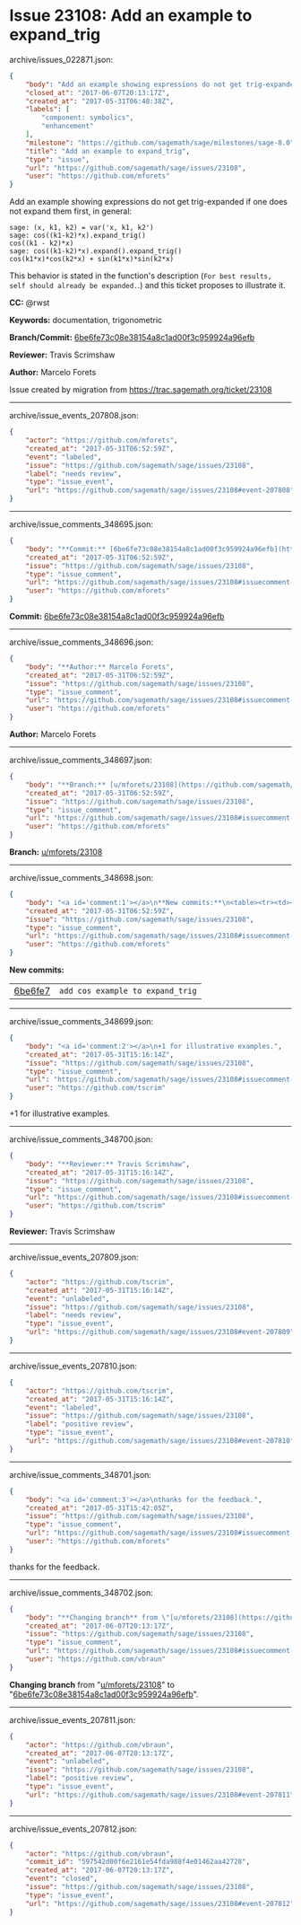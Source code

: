 # Issue 23108: Add an example to expand_trig

archive/issues_022871.json:
```json
{
    "body": "Add an example showing expressions do not get trig-expanded if one does not expand them first, in general:\n\n```\nsage: (x, k1, k2) = var('x, k1, k2')\nsage: cos((k1-k2)*x).expand_trig()\ncos((k1 - k2)*x)\nsage: cos((k1-k2)*x).expand().expand_trig()\ncos(k1*x)*cos(k2*x) + sin(k1*x)*sin(k2*x)\n```\n\nThis behavior is stated in the function's description (`For best results, self should already be expanded.`.) and this ticket proposes to illustrate it.\n\n**CC:**  @rwst\n\n**Keywords:** documentation, trigonometric\n\n**Branch/Commit:** [6be6fe73c08e38154a8c1ad00f3c959924a96efb](https://github.com/sagemath/sagetrac-mirror/commit/6be6fe73c08e38154a8c1ad00f3c959924a96efb)\n\n**Reviewer:** Travis Scrimshaw\n\n**Author:** Marcelo Forets\n\nIssue created by migration from https://trac.sagemath.org/ticket/23108\n\n",
    "closed_at": "2017-06-07T20:13:17Z",
    "created_at": "2017-05-31T06:48:38Z",
    "labels": [
        "component: symbolics",
        "enhancement"
    ],
    "milestone": "https://github.com/sagemath/sage/milestones/sage-8.0",
    "title": "Add an example to expand_trig",
    "type": "issue",
    "url": "https://github.com/sagemath/sage/issues/23108",
    "user": "https://github.com/mforets"
}
```
Add an example showing expressions do not get trig-expanded if one does not expand them first, in general:

```
sage: (x, k1, k2) = var('x, k1, k2')
sage: cos((k1-k2)*x).expand_trig()
cos((k1 - k2)*x)
sage: cos((k1-k2)*x).expand().expand_trig()
cos(k1*x)*cos(k2*x) + sin(k1*x)*sin(k2*x)
```

This behavior is stated in the function's description (`For best results, self should already be expanded.`.) and this ticket proposes to illustrate it.

**CC:**  @rwst

**Keywords:** documentation, trigonometric

**Branch/Commit:** [6be6fe73c08e38154a8c1ad00f3c959924a96efb](https://github.com/sagemath/sagetrac-mirror/commit/6be6fe73c08e38154a8c1ad00f3c959924a96efb)

**Reviewer:** Travis Scrimshaw

**Author:** Marcelo Forets

Issue created by migration from https://trac.sagemath.org/ticket/23108





---

archive/issue_events_207808.json:
```json
{
    "actor": "https://github.com/mforets",
    "created_at": "2017-05-31T06:52:59Z",
    "event": "labeled",
    "issue": "https://github.com/sagemath/sage/issues/23108",
    "label": "needs review",
    "type": "issue_event",
    "url": "https://github.com/sagemath/sage/issues/23108#event-207808"
}
```



---

archive/issue_comments_348695.json:
```json
{
    "body": "**Commit:** [6be6fe73c08e38154a8c1ad00f3c959924a96efb](https://github.com/sagemath/sagetrac-mirror/commit/6be6fe73c08e38154a8c1ad00f3c959924a96efb)",
    "created_at": "2017-05-31T06:52:59Z",
    "issue": "https://github.com/sagemath/sage/issues/23108",
    "type": "issue_comment",
    "url": "https://github.com/sagemath/sage/issues/23108#issuecomment-348695",
    "user": "https://github.com/mforets"
}
```

**Commit:** [6be6fe73c08e38154a8c1ad00f3c959924a96efb](https://github.com/sagemath/sagetrac-mirror/commit/6be6fe73c08e38154a8c1ad00f3c959924a96efb)



---

archive/issue_comments_348696.json:
```json
{
    "body": "**Author:** Marcelo Forets",
    "created_at": "2017-05-31T06:52:59Z",
    "issue": "https://github.com/sagemath/sage/issues/23108",
    "type": "issue_comment",
    "url": "https://github.com/sagemath/sage/issues/23108#issuecomment-348696",
    "user": "https://github.com/mforets"
}
```

**Author:** Marcelo Forets



---

archive/issue_comments_348697.json:
```json
{
    "body": "**Branch:** [u/mforets/23108](https://github.com/sagemath/sagetrac-mirror/tree/u/mforets/23108)",
    "created_at": "2017-05-31T06:52:59Z",
    "issue": "https://github.com/sagemath/sage/issues/23108",
    "type": "issue_comment",
    "url": "https://github.com/sagemath/sage/issues/23108#issuecomment-348697",
    "user": "https://github.com/mforets"
}
```

**Branch:** [u/mforets/23108](https://github.com/sagemath/sagetrac-mirror/tree/u/mforets/23108)



---

archive/issue_comments_348698.json:
```json
{
    "body": "<a id='comment:1'></a>\n**New commits:**\n<table><tr><td><a href=\"https://github.com/sagemath/sagetrac-mirror/commit/6be6fe73c08e38154a8c1ad00f3c959924a96efb\">6be6fe7</a></td><td><code>add cos example to expand_trig</code></td></tr></table>\n",
    "created_at": "2017-05-31T06:52:59Z",
    "issue": "https://github.com/sagemath/sage/issues/23108",
    "type": "issue_comment",
    "url": "https://github.com/sagemath/sage/issues/23108#issuecomment-348698",
    "user": "https://github.com/mforets"
}
```

<a id='comment:1'></a>
**New commits:**
<table><tr><td><a href="https://github.com/sagemath/sagetrac-mirror/commit/6be6fe73c08e38154a8c1ad00f3c959924a96efb">6be6fe7</a></td><td><code>add cos example to expand_trig</code></td></tr></table>




---

archive/issue_comments_348699.json:
```json
{
    "body": "<a id='comment:2'></a>\n+1 for illustrative examples.",
    "created_at": "2017-05-31T15:16:14Z",
    "issue": "https://github.com/sagemath/sage/issues/23108",
    "type": "issue_comment",
    "url": "https://github.com/sagemath/sage/issues/23108#issuecomment-348699",
    "user": "https://github.com/tscrim"
}
```

<a id='comment:2'></a>
+1 for illustrative examples.



---

archive/issue_comments_348700.json:
```json
{
    "body": "**Reviewer:** Travis Scrimshaw",
    "created_at": "2017-05-31T15:16:14Z",
    "issue": "https://github.com/sagemath/sage/issues/23108",
    "type": "issue_comment",
    "url": "https://github.com/sagemath/sage/issues/23108#issuecomment-348700",
    "user": "https://github.com/tscrim"
}
```

**Reviewer:** Travis Scrimshaw



---

archive/issue_events_207809.json:
```json
{
    "actor": "https://github.com/tscrim",
    "created_at": "2017-05-31T15:16:14Z",
    "event": "unlabeled",
    "issue": "https://github.com/sagemath/sage/issues/23108",
    "label": "needs review",
    "type": "issue_event",
    "url": "https://github.com/sagemath/sage/issues/23108#event-207809"
}
```



---

archive/issue_events_207810.json:
```json
{
    "actor": "https://github.com/tscrim",
    "created_at": "2017-05-31T15:16:14Z",
    "event": "labeled",
    "issue": "https://github.com/sagemath/sage/issues/23108",
    "label": "positive review",
    "type": "issue_event",
    "url": "https://github.com/sagemath/sage/issues/23108#event-207810"
}
```



---

archive/issue_comments_348701.json:
```json
{
    "body": "<a id='comment:3'></a>\nthanks for the feedback.",
    "created_at": "2017-05-31T15:42:05Z",
    "issue": "https://github.com/sagemath/sage/issues/23108",
    "type": "issue_comment",
    "url": "https://github.com/sagemath/sage/issues/23108#issuecomment-348701",
    "user": "https://github.com/mforets"
}
```

<a id='comment:3'></a>
thanks for the feedback.



---

archive/issue_comments_348702.json:
```json
{
    "body": "**Changing branch** from \"[u/mforets/23108](https://github.com/sagemath/sagetrac-mirror/tree/u/mforets/23108)\" to \"[6be6fe73c08e38154a8c1ad00f3c959924a96efb](https://github.com/sagemath/sagetrac-mirror/commit/6be6fe73c08e38154a8c1ad00f3c959924a96efb)\".",
    "created_at": "2017-06-07T20:13:17Z",
    "issue": "https://github.com/sagemath/sage/issues/23108",
    "type": "issue_comment",
    "url": "https://github.com/sagemath/sage/issues/23108#issuecomment-348702",
    "user": "https://github.com/vbraun"
}
```

**Changing branch** from "[u/mforets/23108](https://github.com/sagemath/sagetrac-mirror/tree/u/mforets/23108)" to "[6be6fe73c08e38154a8c1ad00f3c959924a96efb](https://github.com/sagemath/sagetrac-mirror/commit/6be6fe73c08e38154a8c1ad00f3c959924a96efb)".



---

archive/issue_events_207811.json:
```json
{
    "actor": "https://github.com/vbraun",
    "created_at": "2017-06-07T20:13:17Z",
    "event": "unlabeled",
    "issue": "https://github.com/sagemath/sage/issues/23108",
    "label": "positive review",
    "type": "issue_event",
    "url": "https://github.com/sagemath/sage/issues/23108#event-207811"
}
```



---

archive/issue_events_207812.json:
```json
{
    "actor": "https://github.com/vbraun",
    "commit_id": "597542d00f6e2161e54fda988f4e01462aa42728",
    "created_at": "2017-06-07T20:13:17Z",
    "event": "closed",
    "issue": "https://github.com/sagemath/sage/issues/23108",
    "type": "issue_event",
    "url": "https://github.com/sagemath/sage/issues/23108#event-207812"
}
```
